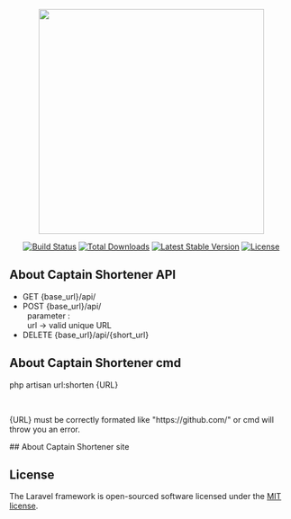 <p align="center"><a href="https://laravel.com" target="_blank"><img src="https://raw.githubusercontent.com/laravel/art/master/logo-lockup/5%20SVG/2%20CMYK/1%20Full%20Color/laravel-logolockup-cmyk-red.svg" width="400"></a></p>

<p align="center">
<a href="https://travis-ci.org/laravel/framework"><img src="https://travis-ci.org/laravel/framework.svg" alt="Build Status"></a>
<a href="https://packagist.org/packages/laravel/framework"><img src="https://poser.pugx.org/laravel/framework/d/total.svg" alt="Total Downloads"></a>
<a href="https://packagist.org/packages/laravel/framework"><img src="https://poser.pugx.org/laravel/framework/v/stable.svg" alt="Latest Stable Version"></a>
<a href="https://packagist.org/packages/laravel/framework"><img src="https://poser.pugx.org/laravel/framework/license.svg" alt="License"></a>
</p>

## About Captain Shortener API

<ul>
    <li>
GET {base_url}/api/
    </li>
     <li>
POST {base_url}/api/
<br/> &nbsp; parameter : <br/> &nbsp; url -> valid unique URL 
    </li>
     <li>
DELETE {base_url}/api/{short_url}
    </li>

</ul>

## About Captain Shortener cmd

<p> 
   php artisan url:shorten {URL}
</p>
<br/>
<p>
    {URL} must be correctly formated like "https://github.com/" or cmd will throw you an error.
</p>
## About Captain Shortener site


## License

The Laravel framework is open-sourced software licensed under the [MIT license](https://opensource.org/licenses/MIT).
